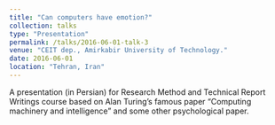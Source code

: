 ```yaml
---
title: "Can computers have emotion?"
collection: talks
type: "Presentation"
permalink: /talks/2016-06-01-talk-3
venue: "CEIT dep., Amirkabir University of Technology."
date: 2016-06-01
location: "Tehran, Iran"
---
```


A presentation (in Persian) for Research Method and Technical Report Writings course based on Alan Turing’s famous paper “Computing machinery and intelligence” and some other psychological paper.
